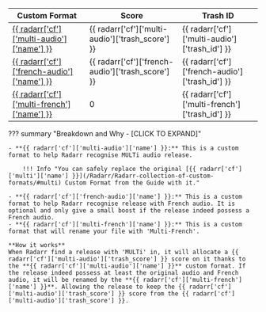 | Custom Format                                                                                           | Score                                             | Trash ID                                       |
| ------------------------------------------------------------------------------------------------------- | ------------------------------------------------- | ---------------------------------------------- |
| [{{ radarr['cf']['multi-audio']['name'] }}](/Radarr/Radarr-collection-of-custom-formats/#multi-audio)   | {{ radarr['cf']['multi-audio']['trash_score'] }}  | {{ radarr['cf']['multi-audio']['trash_id'] }}  |
| [{{ radarr['cf']['french-audio']['name'] }}](/Radarr/Radarr-collection-of-custom-formats/#french-audio) | {{ radarr['cf']['french-audio']['trash_score'] }} | {{ radarr['cf']['french-audio']['trash_id'] }} |
| [{{ radarr['cf']['multi-french']['name'] }}](/Radarr/Radarr-collection-of-custom-formats/#multi-french) | 0                                                 | {{ radarr['cf']['multi-french']['trash_id'] }} |

??? summary "Breakdown and Why - [CLICK TO EXPAND]"

    - **{{ radarr['cf']['multi-audio']['name'] }}:** This is a custom format to help Radarr recognise MULTi audio release.

        !!! Info "You can safely replace the original [{{ radarr['cf']['multi']['name'] }}](/Radarr/Radarr-collection-of-custom-formats/#multi) Custom Format from the Guide with it."

    - **{{ radarr['cf']['french-audio']['name'] }}:** This is a custom format to help Radarr recognise release with French audio. It is optional and only give a small boost if the release indeed possess a French audio.
    - **{{ radarr['cf']['multi-french']['name'] }}:** This is a custom format that will rename your file with 'Multi-French'.

    **How it works**
    When Radarr find a release with 'MULTi' in, it will allocate a {{ radarr['cf']['multi-audio']['trash_score'] }} score on it thanks to the **{{ radarr['cf']['multi-audio']['name'] }}** custom format. If the release indeed possess at least the original audio and French audio, it will be renamed by the **{{ radarr['cf']['multi-french']['name'] }}**. Allowing the release to keep the {{ radarr['cf']['multi-audio']['trash_score'] }} score from the {{ radarr['cf']['multi-audio']['trash_score'] }}.
